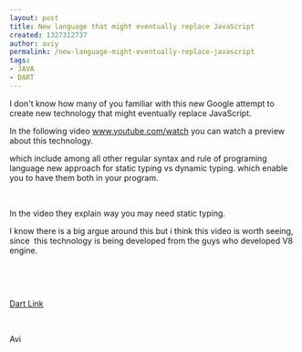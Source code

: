 ```yaml
---
layout: post
title: New language that might eventually replace JavaScript
created: 1327312737
author: aviy
permalink: /new-language-might-eventually-replace-javascript
tags:
- JAVA
- DART
---
```

<p>﻿I don't know how many of you familiar with this new Google attempt to create new technology that might eventually replace JavaScript.</p>
<p>In the following video&nbsp;<a href="http://www.youtube.com/watch?feature=player_embedded&amp;v=Ka2iDlhBwYM">www.youtube.com/watch</a> you can watch a preview about this technology.</p>
<p>which include among all other regular syntax and rule of programing language new approach for static typing vs dynamic typing. which enable you to have them both in your program.</p>
<p>&nbsp;</p>
<p>In the video they explain way you may need static typing.</p>
<p>I know there is a big argue around this but i think this video is worth seeing, since &nbsp;this technology is being developed from the guys who developed V8 engine.</p>
<p>&nbsp;</p>
<p>&nbsp;</p>
<p><a href="http://en.wikipedia.org/wiki/Dart_(programming_language)">Dart Link</a></p>
<p>&nbsp;</p>
<p>Avi</p>
<p>&nbsp;</p>
